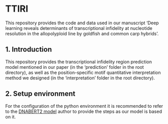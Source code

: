 # TTIRI
This repository provides the code and data used in our manuscript ‘Deep learning reveals determinants of transcriptional infidelity at nucleotide resolution in the allopolyploid line by goldfish and common carp hybrids’.

## 1. Introduction
This repository provides the transcriptional infidelity region prediction model mentioned in our paper (in the ‘prediction’ folder in the root directory), as well as the position-specific motif quantitative interpretation method we designed (in the ‘interpretation’ folder in the root directory).

## 2. Setup environment
For the configuration of the python environment it is recommended to refer to the [DNABERT2 model](https://github.com/MAGICS-LAB/DNABERT_2) author to provide the steps as our model is based on it.
